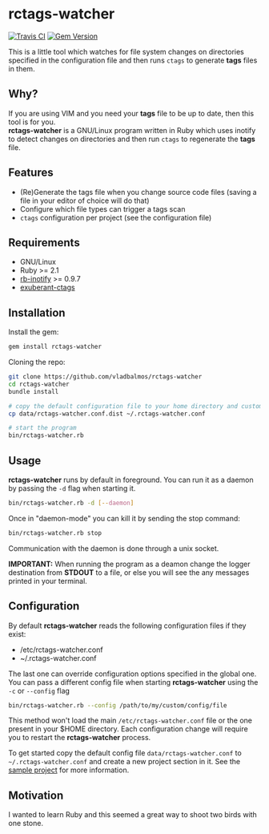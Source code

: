 # rctags-watcher

[![Travis CI](https://travis-ci.org/vladbalmos/rctags-watcher.svg?branch=master)](https://travis-ci.org/vladbalmos/rctags-watcher)
[![Gem Version](https://badge.fury.io/rb/rctags-watcher.svg)](https://badge.fury.io/rb/rctags-watcher)

This is a little tool which watches for file system changes on directories specified in the configuration file and then runs `ctags` to generate **tags** files in them.

## Why?
If you are using VIM and you need your **tags** file to be up to date, then this tool is for you.  
**rctags-watcher** is a GNU/Linux program written in Ruby which uses inotify to detect changes on directories and then run `ctags` to regenerate the **tags** file.

## Features
- (Re)Generate the tags file when you change source code files (saving a file in your editor of choice will do that)
- Configure which file types can trigger a tags scan
- `ctags` configuration per project (see the configuration file)

## Requirements
- GNU/Linux
- Ruby >= 2.1
- [rb-inotify](https://github.com/nex3/rb-inotify) >= 0.9.7
- [exuberant-ctags](http://ctags.sourceforge.net/)

## Installation
Install the gem:

```bash
gem install rctags-watcher
```

Cloning the repo:

```bash
git clone https://github.com/vladbalmos/rctags-watcher
cd rctags-watcher
bundle install

# copy the default configuration file to your home directory and customize it
cp data/rctags-watcher.conf.dist ~/.rctags-watcher.conf

# start the program
bin/rctags-watcher.rb
```

## Usage
**rctags-watcher** runs by default in foreground. You can run it as a daemon by passing the `-d` flag when starting it.

```bash
bin/rctags-watcher.rb -d [--daemon]
```

Once in "daemon-mode" you can kill it by sending the stop command:

```bash
bin/rctags-watcher.rb stop
```

Communication with the daemon is done through a unix socket.

**IMPORTANT:** When running the program as a deamon change the logger destination from **STDOUT** to a file, or else you will see the any messages printed in your terminal.

## Configuration
By default **rctags-watcher** reads the following configuration files if they exist:

- /etc/rctags-watcher.conf
- ~/.rctags-watcher.conf

The last one can override configuration options specified in the global one.  
You can pass a different config file when starting **rctags-watcher** using the `-c` or `--config` flag

```bash
bin/rctags-watcher.rb --config /path/to/my/custom/config/file
```
This method won't load the main `/etc/rctags-watcher.conf` file or the one present in your $HOME directory. Each configuration change will require you to restart the **rctags-watcher** process.

To get started copy the default config file `data/rctags-watcher.conf` to `~/.rctags-watcher.conf` and create a new project section in it. See the [sample project](https://raw.githubusercontent.com/vladbalmos/rctags-watcher/master/data/rctags-watcher.conf.dist) for more information.


## Motivation
I wanted to learn Ruby and this seemed a great way to shoot two birds with one stone.
